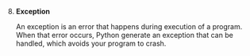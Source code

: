 

8. **Exception**

	An exception is an error that happens during execution of a program. When that error occurs, Python generate an exception that can be handled, which avoids your program to crash.
